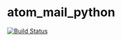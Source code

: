 # atom_mail_python

[![Build Status](https://travis-ci.org/gudvinr/atom_mail_python.svg?branch=master)](https://travis-ci.org/gudvinr/atom_mail_python)
